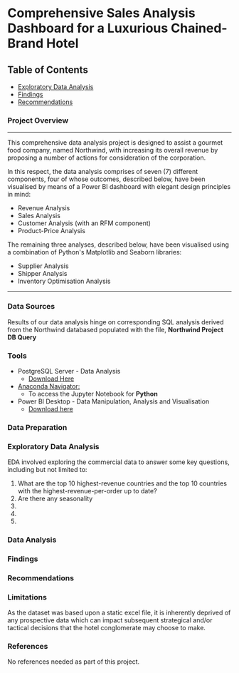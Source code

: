
# Comprehensive Sales Analysis Dashboard for a Luxurious Chained-Brand Hotel

## Table of Contents

- [Exploratory Data Analysis](#exploratory-data-analysis)
- [Findings](#findings)
- [Recommendations](#recommendations)

### Project Overview
---
This comprehensive data analysis project is designed to assist a gourmet food company, named Northwind, with increasing its overall revenue by proposing a number of actions for consideration of the corporation. 

In this respect, the data analysis comprises of seven (7) different components, four of whose outcomes, described below, have been visualised by means of a Power BI dashboard with elegant design principles in mind:

* Revenue Analysis
* Sales Analysis
* Customer Analysis (with an RFM component)
* Product-Price Analysis

The remaining three analyses, described below, have been visualised using a combination of Python's Matplotlib and Seaborn libraries:

* Supplier Analysis
* Shipper Analysis
* Inventory Optimisation Analysis

****

### Data Sources

Results of our data analysis hinge on corresponding SQL analysis derived from the Northwind databased populated with the file, **Northwind Project DB Query**

### Tools

- PostgreSQL Server - Data Analysis
  - [Download Here](https://www.postgresql.org/download/)
- [Anaconda Navigator: ](https://www.anaconda.com/download)
  - To access the Jupyter Notebook for **Python**
- Power BI Desktop - Data Manipulation, Analysis and Visualisation
  - [Download here](https://www.microsoft.com/en-us/download/details.aspx?id=58494)

### Data Preparation

### Exploratory Data Analysis

EDA involved exploring the commercial data to answer some key questions, including but not limited to:

1. What are the top 10 highest-revenue countries and the top 10 countries with the highest-revenue-per-order up to date?
2. Are there any seasonality
3. 
4. 
5. 

### Data Analysis

### Findings

### Recommendations

### Limitations

As the dataset was based upon a static excel file, it is inherently deprived of any prospective data which can impact subsequent strategical and/or tactical decisions that the hotel conglomerate may choose to make.

### References

No references needed as part of this project.
